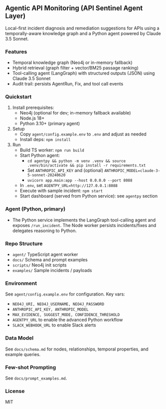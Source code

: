 ## Agentic API Monitoring (API Sentinel Agent Layer)

Local-first incident diagnosis and remediation suggestions for APIs using a temporally-aware knowledge graph and a Python agent powered by Claude 3.5 Sonnet.

### Features
- Temporal knowledge graph (Neo4j or in-memory fallback)
- Hybrid retrieval (graph filter + vector/BM25 passage ranking)
- Tool-calling agent (LangGraph) with structured outputs (JSON) using Claude 3.5 Sonnet
- Audit trail: persists AgentRun, Fix, and tool call events

### Quickstart
1. Install prerequisites:
   - Neo4j (optional for dev; in-memory fallback available)
   - Node.js 18+
   - Python 3.10+ (primary agent)
2. Setup
   - Copy `agent/config.example.env` to `.env` and adjust as needed
   - Install deps: `npm install`
3. Run
   - Build TS worker: `npm run build`
   - Start Python agent:
     - `cd agentpy && python -m venv .venv && source .venv/bin/activate && pip install -r requirements.txt`
     - Set `ANTHROPIC_API_KEY` and (optional) `ANTHROPIC_MODEL=claude-3-5-sonnet-20240620`
     - `uvicorn app.main:app --host 0.0.0.0 --port 8088`
   - In `.env`, set `AGENTPY_URL=http://127.0.0.1:8088`
   - Execute with sample incident: `npm start`
   - Start dashboard (served from Python service): see `agentpy` section

### Agent (Python, primary)
- The Python service implements the LangGraph tool-calling agent and exposes `/run_incident`. The Node worker persists incidents/fixes and delegates reasoning to Python.

### Repo Structure
- `agent/` TypeScript agent worker
- `docs/` Schema and prompt examples
- `scripts/` Neo4j init scripts
- `examples/` Sample incidents / payloads

### Environment
See `agent/config.example.env` for configuration. Key vars:
- `NEO4J_URI, NEO4J_USERNAME, NEO4J_PASSWORD`
- `ANTHROPIC_API_KEY, ANTHROPIC_MODEL`
- `MAX_EVIDENCE, SUGGEST_MODE, CONFIDENCE_THRESHOLD`
- `AGENTPY_URL` to enable the advanced Python workflow
- `SLACK_WEBHOOK_URL` to enable Slack alerts

### Data Model
See `docs/schema.md` for nodes, relationships, temporal properties, and example queries.

### Few-shot Prompting
See `docs/prompt_examples.md`.

### License
MIT


